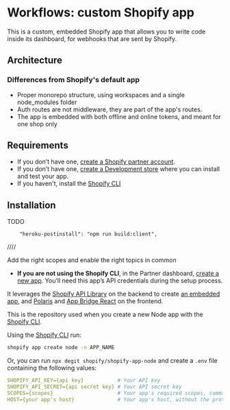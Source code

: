 # Workflows: custom Shopify app

This is a custom, embedded Shopify app that allows you to write code inside its dashboard, for webhooks that are sent by Shopify.

## Architecture

### Differences from Shopify's default app

-   Proper monorepo structure, using workspaces and a single node_modules folder
-   Auth routes are not middleware, they are part of the app's routes.
-   The app is embedded with both offline and online tokens, and meant for one shop only

## Requirements

-   If you don’t have one, [create a Shopify partner account](https://partners.shopify.com/signup).
-   If you don’t have one, [create a Development store](https://help.shopify.com/en/partners/dashboard/development-stores#create-a-development-store) where you can install and test your app.
-   If you haven't, install the [Shopify CLI](https://github.com/Shopify/shopify-cli)

## Installation

TODO

        "heroku-postinstall": "npm run build:client",

////

Add the right scopes and enable the right topics in common

-   **If you are not using the Shopify CLI**, in the Partner dashboard, [create a new app](https://help.shopify.com/en/api/tools/partner-dashboard/your-apps#create-a-new-app). You’ll need this app’s API credentials during the setup process.

It leverages the [Shopify API Library](https://github.com/Shopify/shopify-node-api) on the backend to create [an embedded app](https://shopify.dev/apps/tools/app-bridge/getting-started#embed-your-app-in-the-shopify-admin), and [Polaris](https://github.com/Shopify/polaris-react) and [App Bridge React](https://shopify.dev/tools/app-bridge/react-components) on the frontend.

This is the repository used when you create a new Node app with the [Shopify CLI](https://shopify.dev/apps/tools/cli).

Using the [Shopify CLI](https://github.com/Shopify/shopify-cli) run:

```sh
shopify app create node -n APP_NAME
```

Or, you can run `npx degit shopify/shopify-app-node` and create a `.env` file containing the following values:

```yaml
SHOPIFY_API_KEY={api key}           # Your API key
SHOPIFY_API_SECRET={api secret key} # Your API secret key
SCOPES={scopes}                     # Your app's required scopes, comma-separated
HOST={your app's host}              # Your app's host, without the protocol prefix
```
